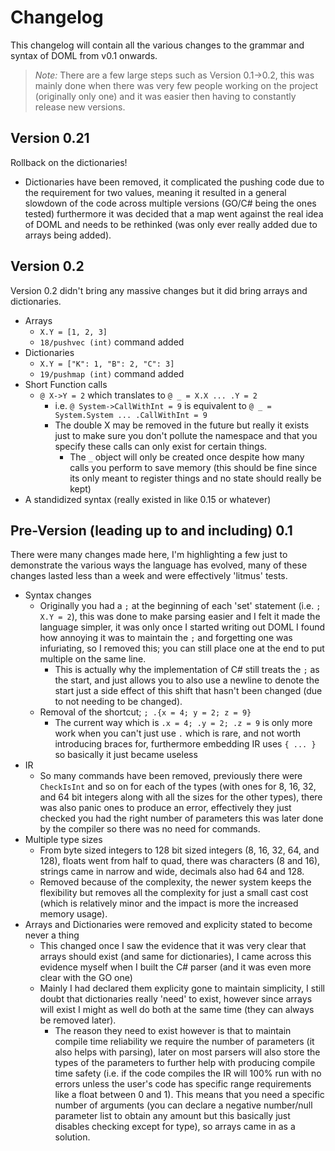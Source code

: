# Changelog

This changelog will contain all the various changes to the grammar and syntax of DOML from v0.1 onwards.

> *Note:* There are a few large steps such as Version 0.1->0.2, this was mainly done when there was very few people working on the project (originally only one) and it was easier then having to constantly release new versions.

## Version 0.21

Rollback on the dictionaries!
- Dictionaries have been removed, it complicated the pushing code due to the requirement for two values, meaning it resulted in a general slowdown of the code across multiple versions (GO/C# being the ones tested) furthermore it was decided that a map went against the real idea of DOML and needs to be rethinked (was only ever really added due to arrays being added).

## Version 0.2

Version 0.2 didn't bring any massive changes but it did bring arrays and dictionaries.

- Arrays
  - `X.Y = [1, 2, 3]`
  - `18/pushvec (int)` command added
- Dictionaries
  - `X.Y = ["K": 1, "B": 2, "C": 3]`
  - `19/pushmap (int)` command added
- Short Function calls
  - `@ X->Y = 2` which translates to `@ _ = X.X ... .Y = 2`
    - i.e. `@ System->CallWithInt = 9` is equivalent to `@ _ = System.System ... .CallWithInt = 9`
    - The double X may be removed in the future but really it exists just to make sure you don't pollute the namespace and that you specify these calls can only exist for certain things.
      - The `_` object will only be created once despite how many calls you perform to save memory (this should be fine since its only meant to register things and no state should really be kept)
- A standidized syntax (really existed in like 0.15 or whatever)

## Pre-Version (leading up to and including) 0.1

There were many changes made here, I'm highlighting a few just to demonstrate the various ways the language has evolved, many of these changes lasted less than a week and were effectively 'litmus' tests.

- Syntax changes
  - Originally you had a `;` at the beginning of each 'set' statement (i.e. `; X.Y = 2`),
  this was done to make parsing easier and I felt it made the language simpler, it was only once I started writing out DOML I found how annoying it was to maintain the `;` and forgetting one was infuriating, so I removed this; you can still place one at the end to put multiple on the same line.
    - This is actually why the implementation of C# still treats the `;` as the start, and just allows you to also use a newline to denote the start just a side effect of this shift that hasn't been changed (due to not needing to be changed).
  - Removal of the shortcut; `; .{x = 4; y = 2; z = 9}`
    - The current way which is `.x = 4; .y = 2; .z = 9` is only more work when you can't just use `.` which is rare, and not worth introducing braces for, furthermore embedding IR uses `{ ... }` so basically it just became useless
- IR
  - So many commands have been removed, previously there were `CheckIsInt` and so on for each of the types (with ones for 8, 16, 32, and 64 bit integers along with all the sizes for the other types), there was also panic ones to produce an error, effectively they just checked you had the right number of parameters this was later done by the compiler so there was no need for commands.
- Multiple type sizes
  - From byte sized integers to 128 bit sized integers (8, 16, 32, 64, and 128), floats went from half to quad, there was characters (8 and 16), strings came in narrow and wide, decimals also had 64 and 128.
  - Removed because of the complexity, the newer system keeps the flexibility but removes all the complexity for just a small cast cost (which is relatively minor and the impact is more the increased memory usage).
- Arrays and Dictionaries were removed and explicity stated to become never a thing
  - This changed once I saw the evidence that it was very clear that arrays should exist (and same for dictionaries), I came across this evidence myself when I built the C# parser (and it was even more clear with the GO one)
  - Mainly I had declared them explicity gone to maintain simplicity, I still doubt that dictionaries really 'need' to exist, however since arrays will exist I might as well do both at the same time (they can always be removed later).
    - The reason they need to exist however is that to maintain compile time reliability we require the number of parameters (it also helps with parsing), later on most parsers will also store the types of the parameters to further help with producing compile time safety (i.e. if the code compiles the IR will 100% run with no errors unless the user's code has specific range requirements like a float between 0 and 1).  This means that you need a specific number of arguments (you can declare a negative number/null parameter list to obtain any amount but this basically just disables checking except for type), so arrays came in as a solution.

